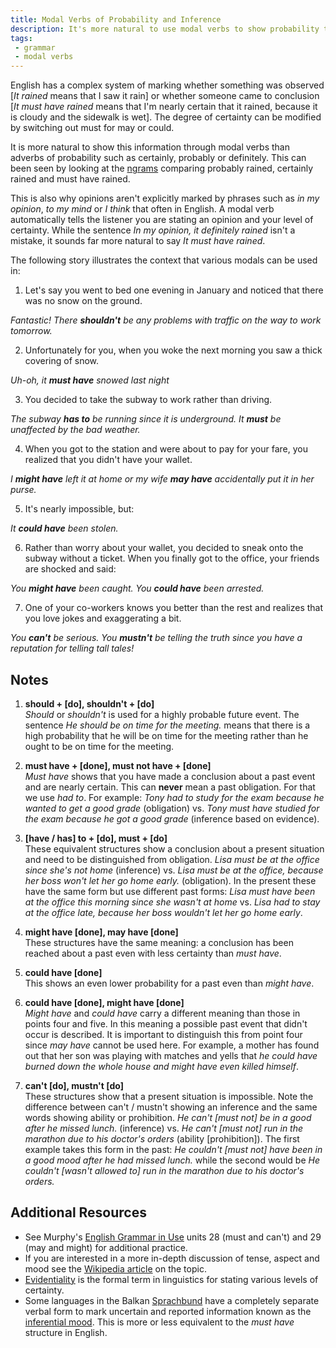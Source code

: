 ```yaml
---
title: Modal Verbs of Probability and Inference
description: It's more natural to use modal verbs to show probability than adverbs
tags:
 - grammar
 - modal verbs
---
```

English has a complex system of marking whether something was observed [*It rained* means that I saw it rain] or whether someone came to conclusion [*It must have rained* means that I'm nearly certain that it rained, because it is cloudy and the sidewalk is wet]. The degree of certainty can be modified by switching out must for may or could.

It is more natural to show this information through modal verbs than adverbs of probability such as certainly, probably or definitely. This can been seen by looking at the [ngrams][0] comparing probably rained, certainly rained and must have rained.

This is also why opinions aren't explicitly marked by phrases such as *in my opinion*, *to my mind* or *I think* that often in English. A modal verb automatically tells the listener you are stating an opinion and your level of certainty. While the sentence *In my opinion, it definitely rained* isn't a mistake, it sounds far more natural to say *It must have rained*.

The following story illustrates the context that various modals can be used in:  

1) Let's say you went to bed one evening in January and noticed that there was no snow on the ground.

_Fantastic! There **shouldn't** be any problems with traffic on the way to work tomorrow._

2) Unfortunately for you, when you woke the next morning you saw a thick covering of snow.  

_Uh-oh, it **must have** snowed last night_  

3) You decided to take the subway to work rather than driving.   

_The subway **has to** be running since it is underground. It **must** be unaffected by the bad weather._

4) When you got to the station and were about to pay for your fare, you realized that you didn't have your wallet.      

_I **might have** left it at home or my wife **may have** accidentally put it in her purse._

5) It's nearly impossible, but:      

_It **could have** been stolen._

6) Rather than worry about your wallet, you decided to sneak onto the subway without a ticket. When you finally got to the office, your friends are shocked and said:   

_You **might have** been caught. You **could have** been arrested._

7) One of your co-workers knows you better than the rest and realizes that you love jokes and exaggerating a bit.  

_You **can't** be serious. You **mustn't** be telling the truth since you have a reputation for telling tall tales!_  

## Notes

1) **should + [do], shouldn't + [do]**  
*Should* or *shouldn't* is used for a highly probable future event. The sentence *He should be on time for the meeting.* means that there is a high probability that he will be on time for the meeting rather than he ought to be on time for the meeting.

2) **must have + [done], must not have + [done]**  
*Must have* shows that you have made a conclusion about a past event and are nearly certain. This can **never** mean a past obligation. For that we use *had to*. For example: *Tony had to study for the exam because he wanted to get a good grade* (obligation) vs. *Tony must have studied for the exam because he got a good grade* (inference based on evidence).

3) **[have / has] to + [do], must + [do]**  
These equivalent structures show a conclusion about a present situation and need to be distinguished from obligation. *Lisa must be at the office since she's not home* (inference) vs. *Lisa must be at the office, because her boss won't let her go home early.* (obligation). In the present these have the same form but use different past forms: *Lisa must have been at the office this morning since she wasn't at home* vs. *Lisa had to stay at the office late, because her boss wouldn't let her go home early*.

4) **might have [done], may have [done]**  
These structures have the same meaning: a conclusion has been reached about a past even with less certainty than *must have*.

5) **could have [done]**  
This shows an even lower probability for a past even than *might have*.

6) **could have [done], might have [done]**  
*Might have* and *could have* carry a different meaning than those in points four and five. In this meaning a possible past event that didn't occur is described. It is important to distinguish this from point four since *may have* cannot be used here. For example, a mother has found out that her son was playing with matches and yells that *he could have burned down the whole house and might have even killed himself*.

7) **can't [do], mustn't [do]**  
These structures show that a present situation is impossible. Note the difference between can't / mustn't showing an inference and the same words showing ability or prohibition. *He can't [must not] be in a good after he missed lunch.* (inference) vs. *He can't [must not] run in the marathon due to his doctor's orders* (ability [prohibition]). The first example takes this form in the past: *He couldn't [must not] have been in a good mood after he had missed lunch.* while the second would be *He couldn't [wasn't allowed to] run in the marathon due to his doctor's orders.*

## Additional Resources

- See Murphy's [English Grammar in Use][1] units 28 (must and can't) and 29 (may and might) for additional practice.  
- If you are interested in a more in-depth discussion of tense, aspect and mood see the [Wikipedia article][2] on the topic.  
- [Evidentiality][3] is the formal term in linguistics for stating various levels of certainty.    
- Some languages in the Balkan [Sprachbund][4] have a completely separate verbal form to mark uncertain and reported information known as the [inferential mood][5]. This is more or less equivalent to the *must have* structure in English.

[0]: https://books.google.com/ngrams/graph?content=probably+rained%2Cmust+have+rained%2Ccertainly+rained&year_start=1800&year_end=2000&corpus=15&smoothing=3&share=&direct_url=t1%3B%2Cprobably%20rained%3B%2Cc0%3B.t1%3B%2Cmust%20have%20rained%3B%2Cc0%3B.t1%3B%2Ccertainly%20rained%3B%2Cc0
[1]: https://www.amazon.com/gp/product/1107539331
[2]: https://en.wikipedia.org/wiki/Tense–aspect–mood
[3]: https://en.wikipedia.org/wiki/Evidentiality
[4]: https://en.wikipedia.org/wiki/Balkan_sprachbund
[5]: https://en.wikipedia.org/wiki/Inferential_mood
